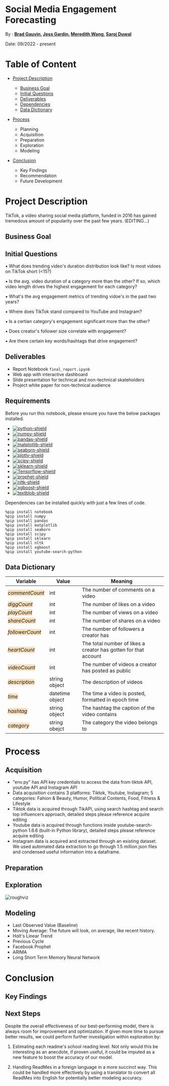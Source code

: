 

# Social  Media Engagement Forecasting
By : **[Brad Gauvin](https://github.com/bradgauvin), [Jess Gardin](https://github.com/Jgardin875), [Meredith Wang](https://github.com/m3redithw),  [Saroj Duwal](https://github.com/Saroj6632)**

Date: 09/2022 - present

# Table of Content
- [Project Description](#project_desc)
    - [Business Goal](#business_goal)
    - [Initial Questions](#questions)
    - [Deliverables](#deliverables)
    - [Dependencies](#dependencies)
    - [Data Dictionary](#data)

- [Process](#data)
    - Planning
    - Acquisition
    - Preparation
    - Exploration
    - Modeling
    
- [Conclusion](#conclusion)
    - Key Findings
    - Recommendation
    - Future Development


# Project Description <a name="project_desc"></a>
TikTok, a video sharing social media platform, funded in 2016 has gained tremedous amount of popularity over the past few years.
(EDITING...)

## Business Goal<a name="business_goal"></a>

## Initial Questions<a name="questions"></a>
▪️ What does trending video's duration distribution look like? Is most vidoes on TikTok short (<15?)

▪️ Is the avg. video duration of a category more than the other? If so, which video length drives the highest engagement for each category?

▪️ What's the avg engagement metrics of trending vidoe's in the past two years?

▪️ Where does TikTok stand compared to YouTube and Instagram?

▪️ Is a certian category's engagement significant more than the other?

▪️ Does creator's follower size correlate with engagement?

▪️ Are there certain key words/hashtags that drive engagement?

## Deliverables <a name="deliverables"></a>

- Report Notebook `final_report.ipynb`
- Web app with interactive dashboard
- Slide presentation for technical and non-technical skateholders
- Project white paper for non-technical audience

## Requirements <a name="requirements"></a>

Before you run this notebook, please ensure you have the below packages installed.

* [![python-shield](https://img.shields.io/badge/Python-3.10-blue?&logo=python&logoColor=white)
    ](https://www.python.org/)
* [![numpy-shield](https://img.shields.io/badge/Numpy-grey?&logo=numpy)
    ](https://numpy.org/)
* [![pandas-shield](https://img.shields.io/badge/Pandas-grey?&logo=pandas)
    ](https://pandas.pydata.org/)
* [![matplotlib-shield](https://img.shields.io/badge/Matplotlib-grey.svg?)
    ](https://matplotlib.org)
* [![seaborn-shield](https://img.shields.io/badge/Seaborn-grey?&logoColor=white)
    ](https://seaborn.pydata.org/)
* [![plotly-shield](https://img.shields.io/badge/Plotly-grey?&logoColor=white)
    ]([https://seaborn.pydata.org/](https://plotly.com/python/))
* [![scipy-shield](https://img.shields.io/badge/SciPy-grey?&logo=scipy&logoColor=white)
    ](https://scipy.org/)
* [![sklearn-shield](https://img.shields.io/badge/_-grey?logo=scikitlearn&logoColor=white&label=scikit-learn)
    ](https://scikit-learn.org/stable/)
* [![Tensorflow-shield](https://img.shields.io/badge/_-grey?logo=tensorflow&logoColor=white&label=Tensorflow)
    ](https://scikit-learn.org/stable/)
* [![prophet-shield](https://img.shields.io/badge/_-grey?logo=Facebookprophet&logoColor=white&label=prophet)
    ](https://scikit-learn.org/stable/)   
* [![nltk-shield](https://img.shields.io/badge/NLTK-grey?&logo=&logoColor=white)
    ](https://textblob.readthedocs.io/en/dev/)
* [![xgboost-shield](https://img.shields.io/badge/XGBoost-grey?&logo=&logoColor=white)
    ](https://xgboost.readthedocs.io/en/stable/)
* [![textblob-shield](https://img.shields.io/badge/TextBlob-grey?&logo=&logoColor=white)
    ](https://textblob.readthedocs.io/en/dev/)


Dependencies can be installed quickly with just a few lines of code.

```
%pip install notebook
%pip install numpy
%pip install pandas
%pip install matplotlib
%pip install seaborn
%pip install scipy
%pip install sklearn
%pip install nltk
%pip install xgboost
%pip install youtube-search-python
```


## Data Dictionary<a name="data"></a>
**Variable** |    **Value**    | **Meaning**
---|---|---
<span style="background-color: #ffe0bd">*commentCount*</span> | int | The number of comments on a video
<span style="background-color: #ffe0bd">*diggCount*</span> | int | The number of likes on a video
<span style="background-color: #ffe0bd">*playCount*</span> | int | The number of views on a video
<span style="background-color: #ffe0bd">*shareCount*</span> | int | The number of shares on a video
<span style="background-color: #ffe0bd">*followerCount*</span> | int | The number of followers a creator has
<span style="background-color: #ffe0bd">*heartCount*</span> | int | The total number of likes a creator has gotten for that account
<span style="background-color: #ffe0bd">*videoCount*</span> | int | The number of videos a creator has posted as public
<span style="background-color: #ffe0bd">*description*</span>| string object | The description of videos
<span style="background-color: #ffe0bd">*time*</span> | datetime object | The time a video is posted, formatted in epoch time
<span style="background-color: #ffe0bd">*hashtag*</span> | string object | The hashtag the caption of the video contains
<span style="background-color: #ffe0bd">*category*</span> | string obejct | The category the video belongs to







# Process <a name="process"></a>
## Acquisition

- "env.py" has API key credentials to access the data from tiktok API, youtube API and Instagram API
- Data acquisition contains 3 platforms: Tiktok, Youtube, Instagram; 5 categories: Fahion & Beauty, Humor, Political Contents, Food, Fitness & Lifestyle
- Tiktok data is acquired through TikAPI, using search hashtag and search top influencers approach, detailed steps please reference acquire editing
- Youtube data is acquired through functions inside youtube-search-python 1.6.6 (built-in Python library), detailed steps please reference acquire editing
- Instagram data is acquired and extracted through an existing dataset. We used automated data extraction to go through 1.5 million json files and condensed useful information into a dataframe.

## Preparation

## Exploration


![roughviz](https://user-images.githubusercontent.com/105242871/192079926-96185ad2-505d-4181-8556-ab94c867f2b5.gif)



## Modeling
- Last Observed Value (Baseline)
- Moving Average: The future will look, on average, like recent history.
- Holt's Linear Trend
- Previous Cycle
- Facebook Prophet
- ARIMA
- Long Short Term Memory Neural Network


# Conclusion
## Key Findings




## Next Steps

Despite the overall effectiveness of our best-performing model, there is always room for improvement and optimization.
If given more time to pursue better results, we could perform further investigation within exploration by:

1. Estimating each readme's school reading level. Not only would this be interesting as an anecdote, if proven useful, it could be imputed as a new feature to boost the accuracy of our model.

2. Handling ReadMes in a foreign language in a more succinct way. This could be handled more effectively by using a translator to convert all ReadMes into English for potentially better modeling accuracy. 


